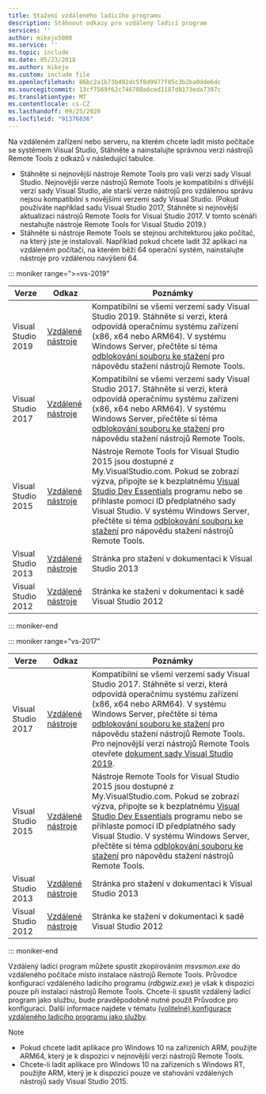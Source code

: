 ```yaml
---
title: Stažení vzdáleného ladicího programu
description: Stáhnout odkazy pro vzdálený ladicí program
services: ''
author: mikejo5000
ms.service: ''
ms.topic: include
ms.date: 05/23/2018
ms.author: mikejo
ms.custom: include file
ms.openlocfilehash: 86bc2a1b73b492dc5f8d9977f05c3b2ba0dde6dc
ms.sourcegitcommit: 13cf7569f62c746708a6ced1187d8173eda7397c
ms.translationtype: MT
ms.contentlocale: cs-CZ
ms.lasthandoff: 09/25/2020
ms.locfileid: "91376836"
---
```

Na vzdáleném zařízení nebo serveru, na kterém chcete ladit místo počítače se systémem Visual Studio, Stáhněte a nainstalujte správnou verzi nástrojů Remote Tools z odkazů v následující tabulce.

- Stáhněte si nejnovější nástroje Remote Tools pro vaši verzi sady Visual Studio. Nejnovější verze nástrojů Remote Tools je kompatibilní s dřívější verzí sady Visual Studio, ale starší verze nástrojů pro vzdálenou správu nejsou kompatibilní s novějšími verzemi sady Visual Studio. (Pokud používáte například sadu Visual Studio 2017, Stáhněte si nejnovější aktualizaci nástrojů Remote Tools for Visual Studio 2017. V tomto scénáři nestahujte nástroje Remote Tools for Visual Studio 2019.)
- Stáhněte si nástroje Remote Tools se stejnou architekturou jako počítač, na který jste je instalovali. Například pokud chcete ladit 32 aplikaci na vzdáleném počítači, na kterém běží 64 operační systém, nainstalujte nástroje pro vzdálenou navýšení 64.

::: moniker range=">=vs-2019"

|Verze|Odkaz|Poznámky|
|-|-|-|
|Visual Studio 2019|[Vzdálené nástroje](https://visualstudio.microsoft.com/downloads#remote-tools-for-visual-studio-2019)|Kompatibilní se všemi verzemi sady Visual Studio 2019. Stáhněte si verzi, která odpovídá operačnímu systému zařízení (x86, x64 nebo ARM64). V systému Windows Server, přečtěte si téma [odblokování souboru ke stažení](../../debugger/remote-debugging-unblock-file-download.md) pro nápovědu stažení nástrojů Remote Tools.|
|Visual Studio 2017|[Vzdálené nástroje](https://my.visualstudio.com/Downloads?q=remote%20tools%20visual%20studio%202017)|Kompatibilní se všemi verzemi sady Visual Studio 2017. Stáhněte si verzi, která odpovídá operačnímu systému zařízení (x86, x64 nebo ARM64). V systému Windows Server, přečtěte si téma [odblokování souboru ke stažení](../../debugger/remote-debugging-unblock-file-download.md) pro nápovědu stažení nástrojů Remote Tools.|
|Visual Studio 2015|[Vzdálené nástroje](https://my.visualstudio.com/Downloads?q=remote%20tools%20visual%20studio%202015)|Nástroje Remote Tools for Visual Studio 2015 jsou dostupné z My.VisualStudio.com. Pokud se zobrazí výzva, připojte se k bezplatnému [Visual Studio Dev Essentials](https://visualstudio.microsoft.com/dev-essentials/) programu nebo se přihlaste pomocí ID předplatného sady Visual Studio. V systému Windows Server, přečtěte si téma [odblokování souboru ke stažení](../../debugger/remote-debugging-unblock-file-download.md) pro nápovědu stažení nástrojů Remote Tools.|
|Visual Studio 2013|[Vzdálené nástroje](/previous-versions/visualstudio/visual-studio-2013/bt727f1t(v=vs.120)#installing-the-remote-tools)|Stránka pro stažení v dokumentaci k Visual Studio 2013|
|Visual Studio 2012|[Vzdálené nástroje](/previous-versions/visualstudio/visual-studio-2012/bt727f1t(v=vs.110)#installing-the-remote-tools)|Stránka ke stažení v dokumentaci k sadě Visual Studio 2012|

::: moniker-end

::: moniker range="vs-2017"

|Verze|Odkaz|Poznámky|
|-|-|-|
|Visual Studio 2017|[Vzdálené nástroje](https://my.visualstudio.com/Downloads?q=remote%20tools%20visual%20studio%202017)|Kompatibilní se všemi verzemi sady Visual Studio 2017. Stáhněte si verzi, která odpovídá operačnímu systému zařízení (x86, x64 nebo ARM64). V systému Windows Server, přečtěte si téma [odblokování souboru ke stažení](../../debugger/remote-debugging-unblock-file-download.md) pro nápovědu stažení nástrojů Remote Tools. Pro nejnovější verzi nástrojů Remote Tools otevřete [dokument sady Visual Studio 2019](../../debugger/remote-debugging.md?view=vs-2019&preserve-view=true).|
|Visual Studio 2015|[Vzdálené nástroje](https://my.visualstudio.com/Downloads?q=remote%20tools%20visual%20studio%202015)|Nástroje Remote Tools for Visual Studio 2015 jsou dostupné z My.VisualStudio.com. Pokud se zobrazí výzva, připojte se k bezplatnému [Visual Studio Dev Essentials](https://visualstudio.microsoft.com/dev-essentials/) programu nebo se přihlaste pomocí ID předplatného sady Visual Studio. V systému Windows Server, přečtěte si téma [odblokování souboru ke stažení](../../debugger/remote-debugging-unblock-file-download.md) pro nápovědu stažení nástrojů Remote Tools.|
|Visual Studio 2013|[Vzdálené nástroje](/previous-versions/visualstudio/visual-studio-2013/bt727f1t(v=vs.120)#installing-the-remote-tools)|Stránka pro stažení v dokumentaci k Visual Studio 2013|
|Visual Studio 2012|[Vzdálené nástroje](/previous-versions/visualstudio/visual-studio-2012/bt727f1t(v=vs.110)#installing-the-remote-tools)|Stránka ke stažení v dokumentaci k sadě Visual Studio 2012|

::: moniker-end

Vzdálený ladicí program můžete spustit zkopírováním *msvsmon.exe* do vzdáleného počítače místo instalace nástrojů Remote Tools. Průvodce konfigurací vzdáleného ladicího programu (*rdbgwiz.exe*) je však k dispozici pouze při instalaci nástrojů Remote Tools. Chcete-li spustit vzdálený ladicí program jako službu, bude pravděpodobně nutné použít Průvodce pro konfiguraci. Další informace najdete v tématu [(volitelné) konfigurace vzdáleného ladicího programu jako služby](../../debugger/remote-debugging.md#bkmk_configureService).

>[!NOTE]
>- Pokud chcete ladit aplikace pro Windows 10 na zařízeních ARM, použijte ARM64, který je k dispozici v nejnovější verzi nástrojů Remote Tools.
>- Chcete-li ladit aplikace pro Windows 10 na zařízeních s Windows RT, použijte ARM, který je k dispozici pouze ve stahování vzdálených nástrojů sady Visual Studio 2015.
